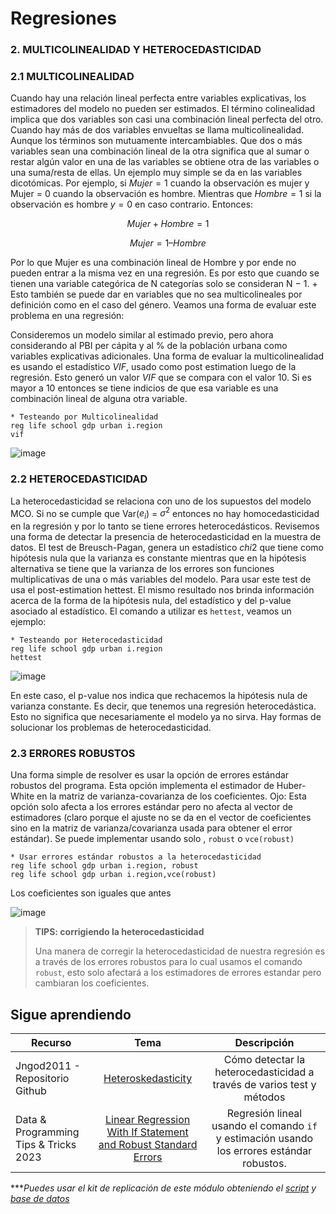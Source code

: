 # Regresiones

### 2. MULTICOLINEALIDAD Y HETEROCEDASTICIDAD

### 2.1 MULTICOLINEALIDAD

Cuando hay una relación lineal perfecta entre variables explicativas, los estimadores del modelo no pueden ser estimados. El término colinealidad implica que dos variables son casi una combinación lineal perfecta del otro. Cuando hay más de dos variables envueltas se llama multicolinealidad. Aunque los términos son mutuamente intercambiables. Que dos o más variables sean una combinación lineal de la otra significa que al sumar o restar algún valor en una de las variables se obtiene otra de las variables o una suma/resta de ellas. Un ejemplo muy simple se da en las variables dicotómicas. Por ejemplo, si $Mujer = 1$ cuando la observación es mujer y Mujer = 0 cuando la observación es hombre. Mientras que $Hombre = 1$ si la observación es hombre $y = 0$ en caso contrario. Entonces:

$$Mujer + Hombre = 1$$

$$Mujer = 1 – Hombre$$

Por lo que Mujer es una combinación lineal de Hombre y por ende no pueden entrar a la misma vez en una regresión. Es por esto que cuando se tienen una variable categórica de N categorías solo se consideran N − 1. + Esto también se puede dar en variables que no sea multicolineales por definición como en el caso del género. Veamos una forma de evaluar este problema en una regresión:

Consideremos un modelo similar al estimado previo, pero ahora considerando al PBI per cápita y al % de la población urbana como variables explicativas adicionales. Una forma de evaluar la multicolinealidad es usando el estadístico $`VIF`$, usado como post estimation luego de la regresión. Esto generó un valor $VIF$ que se compara con el valor 10. Si es mayor a 10 entonces se tiene indicios de que esa variable es una combinación lineal de alguna otra variable.

```
* Testeando por Multicolinealidad
reg life school gdp urban i.region
vif 
```

![image](https://user-images.githubusercontent.com/106888200/224110420-ad313dd1-5f45-46fc-bc61-e5c0c86054d6.png)

### 2.2 HETEROCEDASTICIDAD

La heterocedasticidad se relaciona con uno de los supuestos del modelo MCO. Si no se cumple que Var($e_i$) = $σ^2$ entonces no hay homocedasticidad en la regresión y por lo tanto se tiene errores heterocedásticos. Revisemos una forma de detectar la presencia de heterocedasticidad en la muestra de datos. El test de Breusch-Pagan, genera un estadístico $chi2$ que tiene como hipótesis nula que la varianza es constante mientras que en la hipótesis alternativa se tiene que la varianza de los errores son funciones multiplicativas de una o más variables del modelo. Para usar este test de usa el post-estimation hettest. El mismo resultado nos brinda información acerca de la forma de la hipótesis nula, del estadístico y del p-value asociado al estadístico. El comando a utilizar es `hettest`, veamos un ejemplo:

```
* Testeando por Heterocedasticidad
reg life school gdp urban i.region
hettest
```

![image](https://user-images.githubusercontent.com/106888200/224111695-dce4321e-822a-494e-b00b-6e689fbc3eae.png)

En este caso, el p-value nos indica que rechacemos la hipótesis nula de varianza constante. Es decir, que tenemos una regresión heterocedástica. Esto no significa que necesariamente el modelo ya no sirva. Hay formas de solucionar los problemas de heterocedasticidad.

### 2.3 ERRORES ROBUSTOS

Una forma simple de resolver es usar la opción de errores estándar robustos del programa. Esta opción implementa el estimador de Huber-White en la matriz de varianza-covarianza de los coeficientes. Ojo: Esta opción solo afecta a los errores estándar pero no afecta al vector de estimadores (claro porque el ajuste no se da en el vector de coeficientes sino en la matriz de varianza/covarianza usada para obtener el error estándar). Se puede implementar usando solo , `robust` o `vce(robust)`

```
* Usar errores estándar robustos a la heterocedasticidad
reg life school gdp urban i.region, robust
reg life school gdp urban i.region,vce(robust)
```

Los coeficientes son iguales que antes

![image](https://user-images.githubusercontent.com/106888200/224113040-8edddd89-f5fc-4fd7-a917-d54cd818e5c1.png)

> **TIPS: corrigiendo la heterocedasticidad**
>
> Una manera de corregir la heterocedasticidad de nuestra regresión es a través de los errores robustos para lo cual usamos el comando `robust`, esto solo afectará a los estimadores de errores estandar pero cambiaran los coeficientes.
>



## Sigue aprendiendo
| Recurso  | Tema | Descripción |
| ------------- |:-------------:|:-------------:|
| Jngod2011 - Repositorio Github | [Heteroskedasticity](https://github.com/jngod2011/Stata_for_Econometrics/blob/master/Heteroskedasticity/hetero.part1.do "Heteroskedasticity") | Cómo detectar la heterocedasticidad a través de varios test y métodos |
| Data & Programming Tips & Tricks 2023 | [Linear Regression With If Statement and Robust Standard Errors](https://www.youtube.com/watch?v=BlJPIH7b4XY&list=PL-BMciqTzu5TzABIIaxjlfchC8W4pCNKK&index=15&ab_channel=Data%26ProgrammingTips%26Tricks2023 "Linear Regression With If Statement and Robust Standard Errors") | Regresión lineal usando el comando `if` y estimación usando los errores estándar robustos. |


****Puedes usar el kit de replicación de este módulo obteniendo el [script](https://github.com/EconPUCP/Stata/blob/main/_An%C3%A1lisis/Scripts/Modelo%20de%20Regresi%C3%B3n%20lineal/2_test_multicoli_hetero.do "script") y [base de datos](https://github.com/EconPUCP/Stata/tree/main/_An%C3%A1lisis/Data/Modelo%20de%20Regresi%C3%B3n%20lineal "base de datos")*
